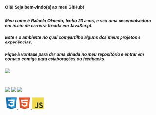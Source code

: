 <h4 align="left" style="font-family:Sans-Serif;">Olá! Seja bem-vindo(a) ao meu GitHub!</h4>

##

<h5 align="left" style="font-family:Sans-Serif;">Meu nome é Rafaela Olmedo, tenho 23 anos, e sou uma desenvolvedora em início de carreira focada em JavaScript.</h5>
<h5 align="left" style="font-family:Sans-Serif;">Este é o ambiente no qual compartilho alguns dos meus projetos e experiências.</h5>
<h5 align="left" style="font-family:Sans-Serif;">Fique à vontade para dar uma olhada no meu repositório e entrar em contato comigo para colaborações ou feedbacks.</h5>

<p>&nbsp; <img align="left" src="https://github-readme-stats.vercel.app/api?username=rafaolmedo22&show_icons=true&theme=radical"/> </p>

<br clear="left"/>

<p> 

<a href="https://www.linkedin.com/in/rafaelaolmedo" target="_blank"><img src="https://img.shields.io/badge/-LinkedIn-%230077B5?style=for-the-badge&logo=linkedin&logoColor=white" target="_blank"></a> <a href="https://instagram.com/_imrafaa/" target="_blank"> <img src="https://img.shields.io/badge/-Instagram-%23E4405F?style=for-the-badge&logo=instagram&logoColor=white" target="_blank"></a> <a href="mailto:rafaolmedoo22@gmail.com" target="_blank"> <img src="https://img.shields.io/badge/Gmail-D14836?style=for-the-badge&logo=gmail&logoColor=white" target="_blank"> </a> </p>

<p align="left"> <a href="https://www.w3schools.com/css/" target="_blank" rel="noreferrer"> <img src="https://raw.githubusercontent.com/devicons/devicon/master/icons/css3/css3-original.svg" alt="css3" width="40" height="40"/> </a> <a href="https://www.w3.org/html/" target="_blank" rel="noreferrer"> <img src="https://raw.githubusercontent.com/devicons/devicon/master/icons/html5/html5-original.svg" alt="html5" width="40" height="40"/> </a> <a href="https://developer.mozilla.org/en-US/docs/Web/JavaScript" target="_blank" rel="noreferrer"> <img src="https://raw.githubusercontent.com/devicons/devicon/master/icons/javascript/javascript-original.svg" alt="javascript" width="40" height="40"/> </a> </p>
